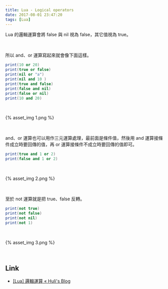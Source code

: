 ```yaml
---
title: Lua - Logical operators
date: 2017-08-01 23:47:20
tags: [Lua]
---
```


Lua 的邏輯運算會將 false 與 nil 視為 false，其它值視為 true。  

<!-- More -->

<br/>


所以 and、or 運算寫起來就會像下面這樣。  

```Lua
print(10 or 20)            
print(true or false)    
print(nil or "a")          
print(nil and 10 )         
print(true and false) 
print(false and nil)       
print(false or nil)        
print(10 and 20)           
```

<br/>


{% asset_img 1.png %}

<br/>


and、or 運算也可以用作三元運算處理，最前面是條件值，然後用 and 運算接條件成立時要回傳的值，再 or 運算接條件不成立時要回傳的值即可。  

```Lua
print(true and 1 or 2)
print(false and 1 or 2)
```

<br/>


{% asset_img 2.png %}

<br/>


至於 not 運算就是把 true、false 反轉。  

```Lua
print(not true)
print(not false)
print(not nil)
print(not 1)
```

<br/>


{% asset_img 3.png %}

<br/>


Link
-----
* [[Lua] 邏輯運算 « Huli's Blog](http://huli.logdown.com/posts/198881-lua-logical-operators)
